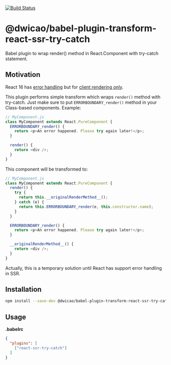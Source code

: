 [![Build Status](https://travis-ci.org/doochik/babel-plugin-transform-react-ssr-try-catch.svg?branch=master)](https://travis-ci.org/doochik/babel-plugin-transform-react-ssr-try-catch)

# @dwicao/babel-plugin-transform-react-ssr-try-catch

Babel plugin to wrap render() method in React.Component with try-catch statement.

## Motivation

React 16 has [error handling](https://reactjs.org/blog/2017/09/26/react-v16.0.html#better-error-handling) but for [client rendering only](https://github.com/facebook/react/issues/10442).

This plugin performs simple transform which wraps `render()` method with try-catch.
Just make sure to put `ERRORBOUNDARY_render()` method in your Class-based components.
Example:

```js
// MyComponent.js
class MyComponent extends React.PureComponent {
  ERRORBOUNDARY_render() {
    return <p>An error happened. Please try again later!</p>;
  }

  render() {
    return <div />;
  }
}
```

This component will be transformed to:

```js
// MyComponent.js
class MyComponent extends React.PureComponent {
  render() {
    try {
      return this.__originalRenderMethod__();
    } catch (e) {
      return this.ERRORBOUNDARY_render(e, this.constructor.name);
    }
  }

  ERRORBOUNDARY_render() {
    return <p>An error happened. Please try again later!</p>;
  }

  __originalRenderMethod__() {
    return <div />;
  }
}
```

Actually, this is a temporary solution until React has support error handling in SSR.

## Installation

```sh
npm install --save-dev @dwicao/babel-plugin-transform-react-ssr-try-catch
```

## Usage

**.babelrc**

```json
{
  "plugins": [
    ["react-ssr-try-catch"]
  ]
}
```
